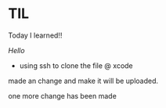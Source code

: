 # TIL
Today I learned!!


*Hello*

- using ssh to clone the file @ xcode

made an change and make it will be uploaded.

one more change has been made

